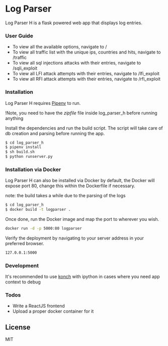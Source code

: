 # Log Parser

Log Parser H is a flask powered web app that displays log entries.
### User Guide
* To view all the available options, navigate to /
* To view all traffic list with the unique ips, countries and hits, navigate to /traffic
* To view all sql injections attacks with their entries, navigate to /sqli_exploit
* To view all LFI attack attempts with their entries, navigate to /lfi_exploit
* To view all RFI attack attempts with their entries, navigate to /rfi_exploit

### Installation

Log Parser H requires [Pipenv](https://http://pipenv.org//) to run.

!Note, you need to have the _zipfile_ file inside log_parser_h before running anything

Install the dependencies and run the build script. The script will take care of db creation and parsing before running the app.

```sh
$ cd log_parser_h
$ pipenv install
$ sh build.sh
$ python runserver.py
```

### Installation via Docker
Log Parser H can also be installed via Docker
by default, the Docker will expose port 80, change this within the Dockerfile if necessary.

note: the build takes a while due to the parsing of the logs
```sh
$ cd log_parser_h
$ docker build -t logparser .
```

Once done, run the Docker image and map the port to wherever you wish.

```sh
docker run -d -p 5000:80 logparser
```

Verify the deployment by navigating to your server address in your preferred browser.

```sh
127.0.0.1:5000
```

### Development

It's recommended to use [konch](http://github.com/sloria/konch) with ipython in cases where you need app context to debug


### Todos

 - Write a ReactJS frontend
 - Upload a proper docker container for it

License
----

MIT

